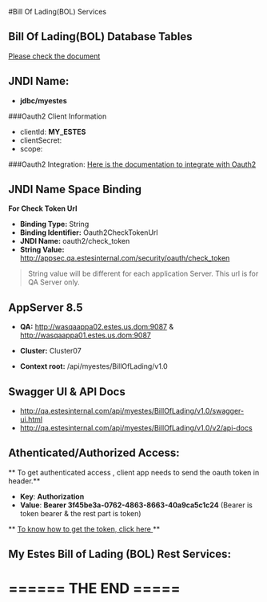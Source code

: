 #Bill Of Lading(BOL)  Services



Bill Of Lading(BOL) Database Tables
-----------------------------------------------------------------------------------
[Please check the document](database-sql-sproc.md)

JNDI Name:
---------------------------------
* __jdbc/myestes__


###Oauth2 Client Information

* clientId: __MY_ESTES__
* clientSecret:
* scope:

###Oauth2 Integration:
[Here is the documentation to integrate with Oauth2](https://svn-it-r001.estes.us.dom/!/#estes/view/head/SourceCode/projects/myestes/api/README.md)

JNDI Name Space Binding
------------------------------------------------------------------------------

**For Check Token Url**

* **Binding Type:** String
* **Binding Identifier:** Oauth2CheckTokenUrl
* **JNDI Name:** oauth2/check_token
* **String Value:** http://appsec.qa.estesinternal.com/security/oauth/check_token
 
> String value will be different for each application Server. This url is for QA Server only.

 
 AppServer 8.5
--------------------------
* **QA:** http://wasqaappa02.estes.us.dom:9087 & http://wasqaappa01.estes.us.dom:9087

* **Cluster:** Cluster07
* **Context root:** /api/myestes/BillOfLading/v1.0

Swagger UI & API Docs
--------------------------
* http://qa.estesinternal.com/api/myestes/BillOfLading/v1.0/swagger-ui.html
* http://qa.estesinternal.com/api/myestes/BillOfLading/v1.0/v2/api-docs



Athenticated/Authorized Access:
--------------------------------

** To get authenticated access , client app needs to send the oauth token in header.**

* **Key**: **Authorization**
* **Value**: **Bearer 3f45be3a-0762-4863-8663-40a9ca5c1c24** (Bearer is token bearer & the rest part is token)


** [To know how to get the token, click here ](https://svn-it-r001.estes.us.dom/!/#estes/view/head/Documentation/projects/common/oauth2)**




My Estes Bill of Lading (BOL) Rest Services:
-----------------




====== THE END =====
====================
